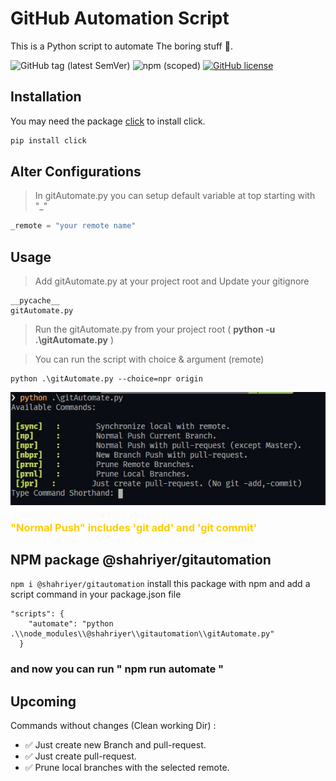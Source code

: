 # GitHub Automation Script

This is a Python script to automate The boring stuff 🚀.

![GitHub tag (latest SemVer)](https://img.shields.io/github/v/tag/vcshahriyer/GitAutomation) ![npm (scoped)](https://img.shields.io/npm/v/@shahriyer/gitautomation) [![GitHub license](https://img.shields.io/github/license/vcshahriyer/GitAutomation)](https://github.com/vcshahriyer/GitAutomation/blob/master/LICENSE)

## Installation

You may need the package [click](https://pypi.org/project/click/) to install click.

```bash
pip install click
```

## Alter Configurations

> In gitAutomate.py you can setup default variable at top starting with "\_"

```python
_remote = "your remote name"
```

## Usage

> Add gitAutomate.py at your project root and Update your gitignore

```
__pycache__
gitAutomate.py
```

> Run the gitAutomate.py from your project root ( **python -u .\gitAutomate.py** )

> You can run the script with choice & argument (remote)

```
python .\gitAutomate.py --choice=npr origin
```

![Commands](./assets/Annotation.jpg)

### <span style="color:#FFCC00">"Normal Push" includes 'git add' and 'git commit'<span></span>

## NPM package @shahriyer/gitautomation

`npm i @shahriyer/gitautomation`
install this package with npm and add a script command in your package.json file

```
"scripts": {
    "automate": "python .\\node_modules\\@shahriyer\\gitautomation\\gitAutomate.py"
  }
```

### and now you can run **" npm run automate "**

## Upcoming

Commands without changes (Clean working Dir) :

- ✅ Just create new Branch and pull-request.
- ✅ Just create pull-request.
- ✅ Prune local branches with the selected remote.
